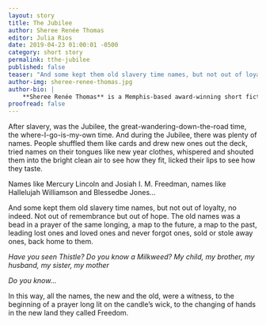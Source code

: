 ```yaml
---
layout: story
title: The Jubilee
author: Sheree Renée Thomas
editor: Julia Rios
date: 2019-04-23 01:00:01 -0500
category: short story
permalink: tthe-jubilee
published: false
teaser: "And some kept them old slavery time names, but not out of loyalty, no indeed."
author-img: sheree-renee-thomas.jpg
author-bio: |
    **Sheree Renée Thomas** is a Memphis-based award-winning short fiction writer, poet, and editor whose “black pot mojo” creative work explores ordinary people facing extraordinary circumstances. She is the author of _Sleeping Under the Tree of Life_ (Aqueduct Press), honored with a Publishers Weekly Starred Review and longlisted for the 2016 James Tiptree, Jr. Award, and of _Shotgun Lullabies_ (2011), described as “a revelatory work like Jean Toomer’s Cane.” Thomas edited the _Dark Matter_ black speculative fiction volumes that won two World Fantasy Awards. She has been awarded fellowships from Bread Loaf Environmental, the Millay Colony of the Arts, VCCA, Blue Mountain Center, Art Omi/Ledig House, the New York Foundation of the Arts, and the Tennessee Arts Commission. Her work appears in numerous anthologies and literary journals, including _FIYAH Magazine_, _Apex Magazine_, _Strange Horizons_, _Memphis Noir_, _So Long Been Dreaming: Postcolonial Science Fiction & Fantasy_, _Stories for Chip_, _Revise the Psalm_, _Jalada_, _An Alphabet of Embers_, _The Ringing Ear_, _Ghost-Fishing: An Eco-Justice Poetry Anthology_, _Blacktasticon_, _Mojo: Conjure Stories_, _Mojo Rising_, _Callaloo_, and _Harvard’s Transition_. She is the Associate Editor of _Obsidian: Literature & Arts in the African Diaspora_ (Illinois State University, Normal) and the founder of BSAM Memphis, a festival held in the historic South Main Arts District that celebrates Afrofuturism art, music, artivism, and scholarship.
proofread: false
---
```


After slavery, was the Jubilee, the great-wandering-down-the-road time, the where-I-go-is-my-own time. And during the Jubilee, there was plenty of names. People shuffled them like cards and drew new ones out the deck, tried names on their tongues like new year clothes, whispered and shouted them into the bright clean air to see how they fit, licked their lips to see how they taste.

Names like Mercury Lincoln and Josiah I. M. Freedman, names like Hallelujah Williamson and Blessedbe Jones…

And some kept them old slavery time names, but not out of loyalty, no indeed. Not out of remembrance but out of hope. The old names was a bead in a prayer of the same longing, a map to the future, a map to the past, leading lost ones and loved ones and never forgot ones, sold or stole away ones, back home to them.

_Have you seen Thistle? Do you know a Milkweed? My child, my brother, my husband, my sister, my mother_

_Do you know…_

In this way, all the names, the new and the old, were a witness, to the beginning of a prayer long lit on the candle’s wick, to the changing of hands in the new land they called Freedom.
